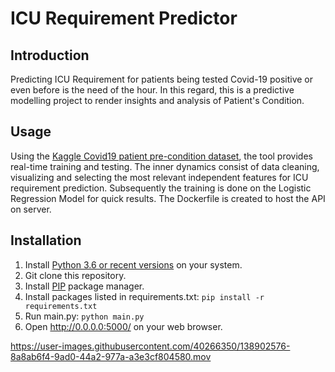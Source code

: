 # ICU Requirement Predictor

Introduction
------------

Predicting ICU Requirement for patients being tested Covid-19 positive or even before is the need of the hour. In this regard, this is a predictive modelling project to render insights and analysis of Patient's Condition.

Usage
-----

Using the [Kaggle Covid19 patient pre-condition dataset](https://www.kaggle.com/tanmoyx/covid19-patient-precondition-dataset), the tool provides real-time training and testing.
The inner dynamics consist of data cleaning, visualizing and selecting the most relevant independent features for ICU requirement prediction.
Subsequently the training is done on the Logistic Regression Model for quick results.
The Dockerfile is created to host the API on server.


Installation
------------
1. Install [Python 3.6 or recent versions](https://www.python.org/downloads/) on your system.
2. Git clone this repository.
3. Install [PIP](https://pip.pypa.io/en/stable/installation/) package manager.
4. Install packages listed in requirements.txt: ```pip install -r requirements.txt```
5. Run main.py: ```python main.py```
6. Open http://0.0.0.0:5000/ on your web browser.


https://user-images.githubusercontent.com/40266350/138902576-8a8ab6f4-9ad0-44a2-977a-a3e3cf804580.mov


